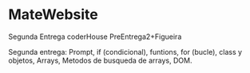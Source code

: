 # MateWebsite
Segunda Entrega coderHouse
PreEntrega2+Figueira

Segunda entrega: Prompt, if (condicional), funtions, for (bucle), class y objetos, Arrays, Metodos de busqueda de arrays, DOM.
